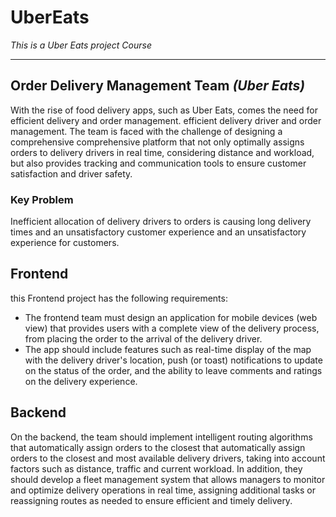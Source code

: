 # UberEats
_This is a Uber Eats project Course_
___________________________________
## Order Delivery Management Team *(Uber Eats)*
With the rise of food delivery apps, such as Uber Eats, comes the need for efficient delivery and order management. 
efficient delivery driver and order management. The team is faced with the challenge of designing a comprehensive 
comprehensive platform that not only optimally assigns orders to delivery drivers in real time, considering distance and workload, but also provides tracking and communication tools to ensure customer satisfaction and driver safety.

### **Key Problem** 
Inefficient allocation of delivery drivers to orders is causing long delivery times and an unsatisfactory customer experience and an unsatisfactory experience for customers.

## Frontend
this Frontend project has the following requirements:
- The frontend team must design an application for mobile devices (web view) that provides users with a complete view of the delivery process, from placing the order to the arrival of the delivery driver. 
- The app should include features such as real-time display of the map with the delivery driver's location, push (or toast) notifications to update on the status of the order, and the ability to leave comments and ratings on the delivery experience.

## Backend
On the backend, the team should implement intelligent routing algorithms that automatically assign orders to the closest that automatically assign orders to the closest and most available delivery drivers, taking into account factors such as distance, traffic and current workload. In addition, they should develop a fleet management system that allows managers to monitor and optimize delivery operations in real time, assigning additional tasks or reassigning routes as needed to ensure efficient and timely delivery.
